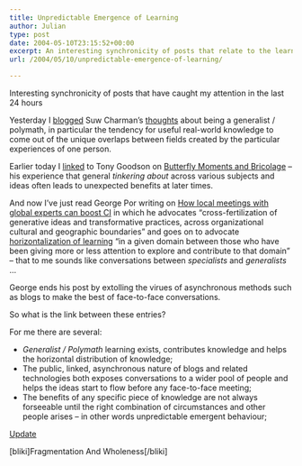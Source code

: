 ```yaml
---
title: Unpredictable Emergence of Learning
author: Julian
type: post
date: 2004-05-10T23:15:52+00:00
excerpt: An interesting synchronicity of posts that relate to the learning that happens between areas of expertise.
url: /2004/05/10/unpredictable-emergence-of-learning/

---
```

Interesting synchronicity of posts that have caught my attention in the last 24 hours

Yesterday I [blogged][1] Suw Charman&#8217;s [thoughts][2] about being a generalist / polymath, in particular the tendency for useful real-world knowledge to come out of the unique overlaps between fields created by the particular experiences of one person.

Earlier today I [linked][3] to Tony Goodson on [Butterfly Moments and Bricolage][4] &#8211; his experience that general _tinkering about_ across various subjects and ideas often leads to unexpected benefits at later times.

And now I&#8217;ve just read George Por writing on [How local meetings with global experts can boost CI][5] in which he advocates <q cite="http://www.community-intelligence.com/blogs/public/archives/000263.html">cross-fertilization of generative ideas and transformative practices, across organizational cultural and geographic boundaries</q> and goes on to advocate [horizontalization of learning][6] <q>in a given domain between those who have been giving more or less attention to explore and contribute to that domain</q> &#8211; that to me sounds like conversations between _specialists_ and _generalists_ &#8230; 

George ends his post by extolling the virues of asynchronous methods such as blogs to make the best of face-to-face conversations.

So what is the link between these entries?

For me there are several:

  * _Generalist / Polymath_ learning exists, contributes knowledge and helps the horizontal distribution of knowledge;
  * The public, linked, asynchronous nature of blogs and related technologies both exposes conversations to a wider pool of people and helps the ideas start to flow before any face-to-face meeting;
  * The benefits of any specific piece of knowledge are not always forseeable until the right combination of circumstances and other people arises &#8211; in other words unpredictable emergent behaviour;

<ins datetime="2004-05-11T17:18:09+00:00">Update</ins>

[bliki]Fragmentation And Wholeness[/bliki]

 [1]: https://www.synesthesia.co.uk/blog/archives/knowledge_management/000372.php
 [2]: http://chocnvodka.blogware.com/blog/_archives/2004/5/8/54483.html
 [3]: https://www.synesthesia.co.uk/linkblog/archives/2004_05.php#000378
 [4]: http://tonygoodson.typepad.com/tonygoodson/2004/04/butterfly_momen.html
 [5]: http://www.community-intelligence.com/blogs/public/archives/000263.html
 [6]: http://www.eccop.com/blogs/public/archives/000106.html